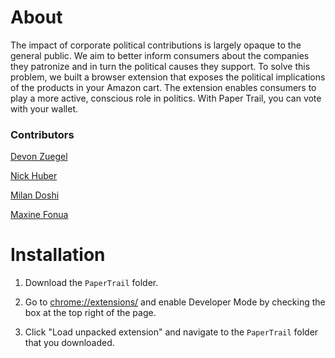# About

The impact of corporate political contributions is largely opaque to the general public. We aim to better inform consumers about the companies they patronize and in turn the political causes they support. To solve this problem, we built a browser extension that exposes the political implications of the products in your Amazon cart. The extension enables consumers to play a more active, conscious role in politics. With Paper Trail, you can vote with your wallet.

### Contributors
[Devon Zuegel](mailto:devonz@cs.stanford.edu)

[Nick Huber](mailto:nhuber@stanford.edu)

[Milan Doshi](mailto:miland@stanford.edu)

[Maxine Fonua](mailto:mfonua@gmail.com)

# Installation

1. Download the `PaperTrail` folder.

2. Go to [chrome://extensions/](chrome://extensions/) and enable Developer Mode by checking the box at the top right of the page.

3. Click "Load unpacked extension" and navigate to the `PaperTrail` folder that you downloaded.